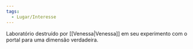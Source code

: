```yaml
---
tags:
  - Lugar/Interesse
---
```

Laboratório destruído por [[Venessa|Venessa]] em seu experimento com o portal para uma dimensão verdadeira.
